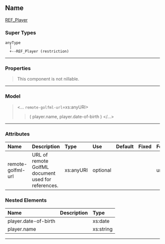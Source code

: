 ## Name ##

[REF\_Player](CREF_Player.md)
### Super Types ###
```
anyType
  |
  +--REF_Player (restriction)
```


---



### Properties ###

> This component is not nillable.

---


### Model ###

> <...  `remote-golfml-url`=xs:anyURI>
> > ( player.name, player.date-of-birth   )
> > </...>

---


### Attributes ###

| **Name** | **Description** | **Type** | **Use** | **Default** | **Fixed** | **Form** |
|:---------|:----------------|:---------|:--------|:------------|:----------|:---------|
| remote-golfml-url |  				URL of remote GolfML document used for references.			 | xs:anyURI | optional |  |  | unqualified |

### Nested Elements ###

| **Name** | **Description** | **Type** |
|:---------|:----------------|:---------|
| player.date-of-birth |   | xs:date |
| player.name |   | xs:string |


---

